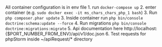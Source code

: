 All container configuration is in env file
    1. run `docker-compose up`
    2. enter container (e.g. `sudo docker exec -it ms_chars_chars_php_1 bash`)
    3. Run `php composer.phar update`
    3. Inside container run `php bin/console doctrine:schema:update --force`
    4. Run migrations `php bin/console doctrine:migrations:migrate`
    5. Api documentation here http://localhost:{$PORT_NUMBER_FROM_ENV}/api/v1/doc.json
    6. Test requests for phpStorm inside ~/apiRequest/* directory
